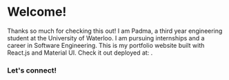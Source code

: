# Welcome! 

Thanks so much for checking this out! I am Padma, a third year engineering student at the University of Waterloo. I am pursuing internships and a career in Software Engineering. This is my portfolio website built with React.js and Material UI. Check it out deployed at:  . 

### Let's connect! 
